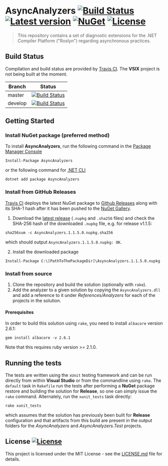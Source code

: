 # AsyncAnalyzers [![Build Status](https://travis-ci.org/holthe/AsyncAnalyzers.svg?branch=master)](https://travis-ci.org/holthe/AsyncAnalyzers) [![Latest version](https://img.shields.io/nuget/v/AsyncAnalyzers.svg)](https://www.nuget.org/packages/AsyncAnalyzers) [![NuGet](https://img.shields.io/nuget/dt/AsyncAnalyzers.svg)](https://www.nuget.org/packages/AsyncAnalyzers) [![License](http://img.shields.io/:license-MIT-red.svg)](LICENSE.md)
> This repository contains a set of diagnostic extensions for the .NET Compiler Platform ("Roslyn") regarding asynchronous practices.

## Build Status

Compilation and build status are provided by [Travis CI](https://travis-ci.org). The **VSIX** project is not being built at the moment.

Branch|Status
---|---
master|[![Build Status](https://travis-ci.org/holthe/AsyncAnalyzers.svg?branch=master)](https://travis-ci.org/holthe/AsyncAnalyzers)
develop|[![Build Status](https://travis-ci.org/holthe/AsyncAnalyzers.svg?branch=develop)](https://travis-ci.org/holthe/AsyncAnalyzers)

## Getting Started

### Install NuGet package (preferred method)

To install **AsyncAnalyzers**, run the following command in the [Package Manager Console](https://docs.nuget.org/docs/start-here/using-the-package-manager-console)
```
Install-Package AsyncAnalyzers
```

or the following command for [.NET CLI](https://docs.microsoft.com/en-us/dotnet/core/tools/)
```
dotnet add package AsyncAnalyzers
```

### Install from GitHub Releases

[Travis CI](https://travis-ci.org) deploys the latest NuGet package to [Github Releases](https://github.com/holthe/AsyncAnalyzers/releases) along with its SHA-1 hash after it has been pushed to the [NuGet Gallery](https://www.nuget.org/packages/AsyncAnalyzers).

1. Download the [latest release](https://github.com/holthe/AsyncAnalyzers/releases) (`.nupkg` and `.sha256` files) and check the SHA-256 hash of the downloaded `.nupkg` file, e.g. for release v1.1.5:
```
sha256sum -c AsyncAnalyzers.1.1.5.0.nupkg.sha256
```

which should output `AsyncAnalyzers.1.1.5.0.nupkg: OK`.

2. Install the downloaded package
```
Install-Package C:\[PathToThePackageDir]\AsyncAnalyzers.1.1.5.0.nupkg
```

### Install from source

1. Clone the repository and build the solution (optionally with `rake`).
2. Add the analyzer to a given solution by copying the `AsyncAnalyzers.dll` and add a reference to it under _References/Analyzers_ for each of the projects in the solution.

#### Prerequisites

In order to build this solution using `rake`, you need to install `albacore` version 2.6.1:
```
gem install albacore -v 2.6.1
```

Note that this requires ruby version >= 2.1.0.

## Running the tests

The tests are written using the `xUnit` testing framework and can be run directly from within **Visual Studio** or from the commandline using `rake`. The `default` task in `Rakefile` run the tests after performing a **NuGet** package restore and building the solution for **Release**, so one can simply issue the `rake` command. Alternately, run the `xunit_tests` task directly:
```
rake xunit_tests
```

which assumes that the solution has previously been built for **Release** configuration and that artifacts from this build are present in the output folders for the _AsyncAnalyzers_ and _AsyncAnalyzers.Test_ projects.

## License [![License](http://img.shields.io/:license-MIT-red.svg)](LICENSE.md)

This project is licensed under the MIT License - see the [LICENSE.md](LICENSE.md) file for details.
